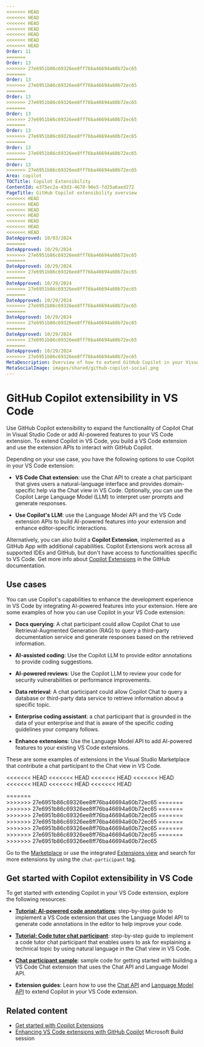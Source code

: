 ```yaml
---
<<<<<<< HEAD
<<<<<<< HEAD
<<<<<<< HEAD
<<<<<<< HEAD
<<<<<<< HEAD
<<<<<<< HEAD
<<<<<<< HEAD
Order: 11
=======
Order: 13
>>>>>>> 27e6951b86c69326ee8ff76ba46694a60b72ec65
=======
Order: 13
>>>>>>> 27e6951b86c69326ee8ff76ba46694a60b72ec65
=======
Order: 13
>>>>>>> 27e6951b86c69326ee8ff76ba46694a60b72ec65
=======
Order: 13
>>>>>>> 27e6951b86c69326ee8ff76ba46694a60b72ec65
=======
Order: 13
>>>>>>> 27e6951b86c69326ee8ff76ba46694a60b72ec65
=======
Order: 13
>>>>>>> 27e6951b86c69326ee8ff76ba46694a60b72ec65
=======
Order: 13
>>>>>>> 27e6951b86c69326ee8ff76ba46694a60b72ec65
Area: copilot
TOCTitle: Copilot Extensibility
ContentId: e375ec2a-43d3-4670-96e5-fd25a6aed272
PageTitle: GitHub Copilot extensibility overview
<<<<<<< HEAD
<<<<<<< HEAD
<<<<<<< HEAD
<<<<<<< HEAD
<<<<<<< HEAD
<<<<<<< HEAD
<<<<<<< HEAD
DateApproved: 10/03/2024
=======
DateApproved: 10/29/2024
>>>>>>> 27e6951b86c69326ee8ff76ba46694a60b72ec65
=======
DateApproved: 10/29/2024
>>>>>>> 27e6951b86c69326ee8ff76ba46694a60b72ec65
=======
DateApproved: 10/29/2024
>>>>>>> 27e6951b86c69326ee8ff76ba46694a60b72ec65
=======
DateApproved: 10/29/2024
>>>>>>> 27e6951b86c69326ee8ff76ba46694a60b72ec65
=======
DateApproved: 10/29/2024
>>>>>>> 27e6951b86c69326ee8ff76ba46694a60b72ec65
=======
DateApproved: 10/29/2024
>>>>>>> 27e6951b86c69326ee8ff76ba46694a60b72ec65
=======
DateApproved: 10/29/2024
>>>>>>> 27e6951b86c69326ee8ff76ba46694a60b72ec65
MetaDescription: Overview of how to extend GitHub Copilot in your Visual Studio Code extension by using the Chat API or Language Model API.
MetaSocialImage: images/shared/github-copilot-social.png
---
```

# GitHub Copilot extensibility in VS Code

Use GitHub Copilot extensibility to expand the functionality of Copilot Chat in Visual Studio Code or add AI-powered features to your VS Code extension. To extend Copilot in VS Code, you build a VS Code extension and use the extension APIs to interact with GitHub Copilot.

Depending on your use case, you have the following options to use Copilot in your VS Code extension:

- **VS Code Chat extension**: use the Chat API to create a chat participant that gives users a natural-language interface and provides domain-specific help via the Chat view in VS Code. Optionally, you can use the Copilot Large Language Model (LLM) to interpret user prompts and generate responses.

- **Use Copilot's LLM**: use the Language Model API and the VS Code extension APIs to build AI-powered features into your extension and enhance editor-specific interactions.

Alternatively, you can also build a **Copilot Extension**, implemented as a GitHub App with additional capabilities. Copilot Extensions work across all supported IDEs and GitHub, but don't have access to functionalities specific to VS Code. Get more info about [Copilot Extensions](https://docs.github.com/en/copilot/building-copilot-extensions/about-building-copilot-extensions) in the GitHub documentation.

## Use cases

You can use Copilot's capabilities to enhance the development experience in VS Code by integrating AI-powered features into your extension. Here are some examples of how you can use Copilot in your VS Code extension:

- **Docs querying**: A chat participant could allow Copilot Chat to use Retrieval-Augmented Generation (RAG) to query a third-party documentation service and generate responses based on the retrieved information.

- **AI-assisted coding**: Use the Copilot LLM to provide editor annotations to provide coding suggestions.

- **AI-powered reviews**: Use the Copilot LLM to review your code for security vulnerabilities or performance improvements.

- **Data retrieval**: A chat participant could allow Copilot Chat to query a database or third-party data service to retrieve information about a specific topic.

- **Enterprise coding assistant**: a chat participant that is grounded in the data of your enterprise and that is aware of the specific coding guidelines your company follows.

- **Enhance extensions**: Use the Language Model API to add AI-powered features to your existing VS Code extensions.

These are some examples of extensions in the Visual Studio Marketplace that contribute a chat participant to the Chat view in VS Code.

<<<<<<< HEAD
<<<<<<< HEAD
<<<<<<< HEAD
<<<<<<< HEAD
<<<<<<< HEAD
<<<<<<< HEAD
<<<<<<< HEAD
<div class="marketplace-extensions-curated-chat"></div>
=======
<div class="marketplace-extensions-chat"></div>
>>>>>>> 27e6951b86c69326ee8ff76ba46694a60b72ec65
=======
<div class="marketplace-extensions-chat"></div>
>>>>>>> 27e6951b86c69326ee8ff76ba46694a60b72ec65
=======
<div class="marketplace-extensions-chat"></div>
>>>>>>> 27e6951b86c69326ee8ff76ba46694a60b72ec65
=======
<div class="marketplace-extensions-chat"></div>
>>>>>>> 27e6951b86c69326ee8ff76ba46694a60b72ec65
=======
<div class="marketplace-extensions-chat"></div>
>>>>>>> 27e6951b86c69326ee8ff76ba46694a60b72ec65
=======
<div class="marketplace-extensions-chat"></div>
>>>>>>> 27e6951b86c69326ee8ff76ba46694a60b72ec65
=======
<div class="marketplace-extensions-chat"></div>
>>>>>>> 27e6951b86c69326ee8ff76ba46694a60b72ec65

Go to the [Marketplace](https://marketplace.visualstudio.com/search?term=tag%3Achat-participant&target=VSCode&category=All%20categories&sortBy=Relevance) or use the integrated [Extensions view](/docs/editor/extension-marketplace.md) and search for more extensions by using the `chat-participant` tag.

## Get started with Copilot extensibility in VS Code

To get started with extending Copilot in your VS Code extension, explore the following resources:

- [**Tutorial: AI-powered code annotations**](/api/extension-guides/language-model-tutorial.md): step-by-step guide to implement a VS Code extension that uses the Language Model API to generate code annotations in the editor to help improve your code.

- [**Tutorial: Code tutor chat participant**](/api/extension-guides/chat-tutorial.md): step-by-step guide to implement a code tutor chat participant that enables users to ask for explaining a technical topic by using natural language in the Chat view in VS Code.

- [**Chat participant sample**](https://github.com/microsoft/vscode-extension-samples/tree/main/chat-sample): sample code for getting started with building a VS Code Chat extension that uses the Chat API and Language Model API.

- **Extension guides**: Learn how to use the [Chat API](/api/extension-guides/chat.md) and [Language Model API](/api/extension-guides/language-model.md) to extend Copilot in your VS Code extension.

## Related content

- [Get started with Copilot Extensions](https://github.com/features/copilot/extensions)
- [Enhancing VS Code extensions with GitHub Copilot](https://www.youtube.com/watch?v=YI7kjWzIiTM) Microsoft Build session
